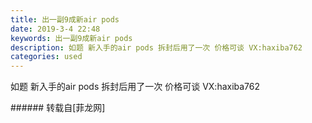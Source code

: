 ```yaml
---
title: 出一副9成新air pods
date: 2019-3-4 22:48
keywords: 出一副9成新air pods
description: 如题 新入手的air pods 拆封后用了一次 价格可谈 VX:haxiba762
categories: used
---
```

<td class="t_f" id="postmessage_3157990">

如题 新入手的air pods 拆封后用了一次 价格可谈 VX:haxiba762<br/>
</td>
###### 转载自[菲龙网]